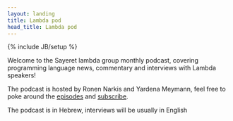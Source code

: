 ```yaml
---
layout: landing
title: Lambda pod
head_title: Lambda pod
---
```


{% include JB/setup %}
<div class="row">
  <div class="highlight-wrap span4">
    <p>
      Welcome to the Sayeret lambda group monthly podcast, covering programming language news, commentary and interviews with Lambda speakers!
    </p>
    
   <p>The podcast is hosted by Ronen Narkis and Yardena Meymann, feel free to poke around the <a href="{{BASE_PATH}}/archive.html">episodes</a> and <a href="http://feeds.feedburner.com/sayeret-pod">subscribe</a>.</p>
   <p> The podcast is in Hebrew, interviews will be usually in English </p>
  </div>
</div>

